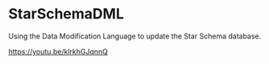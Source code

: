 # StarSchemaDML
Using the Data Modification Language to update the Star Schema database.

https://youtu.be/klrkhGJqnnQ
